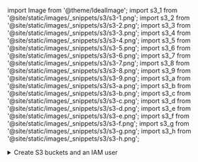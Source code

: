 import Image from '@theme/IdealImage';
import s3_1 from '@site/static/images/_snippets/s3/s3-1.png';
import s3_2 from '@site/static/images/_snippets/s3/s3-2.png';
import s3_3 from '@site/static/images/_snippets/s3/s3-3.png';
import s3_4 from '@site/static/images/_snippets/s3/s3-4.png';
import s3_5 from '@site/static/images/_snippets/s3/s3-5.png';
import s3_6 from '@site/static/images/_snippets/s3/s3-6.png';
import s3_7 from '@site/static/images/_snippets/s3/s3-7.png';
import s3_8 from '@site/static/images/_snippets/s3/s3-8.png';
import s3_9 from '@site/static/images/_snippets/s3/s3-9.png';
import s3_a from '@site/static/images/_snippets/s3/s3-a.png';
import s3_b from '@site/static/images/_snippets/s3/s3-b.png';
import s3_c from '@site/static/images/_snippets/s3/s3-c.png';
import s3_d from '@site/static/images/_snippets/s3/s3-d.png';
import s3_e from '@site/static/images/_snippets/s3/s3-e.png';
import s3_f from '@site/static/images/_snippets/s3/s3-f.png';
import s3_g from '@site/static/images/_snippets/s3/s3-g.png';
import s3_h from '@site/static/images/_snippets/s3/s3-h.png';

<details>
  <summary>Create S3 buckets and an IAM user</summary>

This article demonstrates the basics of how to configure an AWS IAM user, create an S3 bucket and configure ClickHouse to use the bucket as an S3 disk.
You should work with your security team to determine the permissions to be used, and consider these as a starting point.

### Create an AWS IAM user {#create-an-aws-iam-user}

In this procedure, we'll be creating a service account user, not a login user.

1.  Log into the AWS IAM Management Console.

2. In the `Users`, select `Create user`

<Image size="md" img={s3_1} alt="AWS IAM Management Console - Adding a new user" border force/>

3. Enter the user name and set the credential type to **Access key - Programmatic access** and select **Next: Permissions**

<Image size="md" img={s3_2} alt="Setting user name and access type for IAM user" border force/>

4. Do not add the user to any group; select **Next: Tags**

<Image size="md" img={s3_3} alt="Skipping group assignment for IAM user" border force/>

5. Unless you need to add any tags, select **Next: Review**

<Image size="md" img={s3_4} alt="Skipping tag assignment for IAM user" border force/>

6. Select **Create User**

    :::note
    The warning message stating that the user has no permissions can be ignored; permissions will be granted on the bucket for the user in the next section
    :::

<Image size="md" img={s3_5} alt="Creating the IAM user with no permissions warning" border force/>

7. The user is now created; click on **show** and copy the access and secret keys.
:::note
Save the keys somewhere else; this is the only time that the secret access key will be available.
:::

<Image size="md" img={s3_6} alt="Viewing and copying the IAM user access keys" border force/>

8. Click close, then find the user in the users screen.

<Image size="md" img={s3_7} alt="Finding the newly created IAM user in the users list" border force/>

9. Copy the ARN (Amazon Resource Name) and save it for use when configuring the access policy for the bucket.

<Image size="md" img={s3_8} alt="Copying the ARN of the IAM user" border force/>

### Create an S3 bucket {#create-an-s3-bucket}
1. In the S3 bucket section, select **Create bucket**

<Image size="md" img={s3_9} alt="Starting the S3 bucket creation process" border force/>

2. Enter a bucket name, leave other options default
:::note
The bucket name must be unique across AWS, not just the organization, or it will emit an error.
:::
3. Leave `Block all Public Access` enabled; public access is not needed.

<Image size="md" img={s3_a} alt="Configuring the S3 bucket settings with public access blocked" border force/>

4. Select **Create Bucket** at the bottom of the page

<Image size="md" img={s3_b} alt="Finalizing S3 bucket creation" border force/>

5. Select the link, copy the ARN, and save it for use when configuring the access policy for the bucket.

6. Once the bucket has been created, find the new S3 bucket in the S3 buckets list and select the link

<Image size="md" img={s3_c} alt="Finding the newly created S3 bucket in the buckets list" border force/>

7. Select **Create folder**

<Image size="md" img={s3_d} alt="Creating a new folder in the S3 bucket" border force/>

8. Enter a folder name that will be the target for the ClickHouse S3 disk and select **Create folder**

<Image size="md" img={s3_e} alt="Setting the folder name for ClickHouse S3 disk usage" border force/>

9. The folder should now be visible on the bucket list

<Image size="md" img={s3_f} alt="Viewing the newly created folder in the S3 bucket" border force/>

10. Select the checkbox for the new folder and click on **Copy URL** Save the URL copied to be used in the ClickHouse storage configuration in the next section.

<Image size="md" img={s3_g} alt="Copying the S3 folder URL for ClickHouse configuration" border force/>

11. Select the **Permissions** tab and click on the **Edit** button in the **Bucket Policy** section

<Image size="md" img={s3_h} alt="Accessing the S3 bucket policy configuration" border force/>

12. Add a bucket policy, example below:
```json
{
  "Version" : "2012-10-17",
  "Id" : "Policy123456",
  "Statement" : [
    {
      "Sid" : "abc123",
      "Effect" : "Allow",
      "Principal" : {
        "AWS" : "arn:aws:iam::921234567898:user/mars-s3-user"
      },
      "Action" : "s3:*",
      "Resource" : [
        "arn:aws:s3:::mars-doc-test",
        "arn:aws:s3:::mars-doc-test/*"
      ]
    }
  ]
}
```

```response
|Parameter | Description | Example Value |
|----------|-------------|----------------|
|Version | Version of the policy interpreter, leave as-is | 2012-10-17 |
|Sid | User-defined policy id | abc123 |
|Effect | Whether user requests will be allowed or denied | Allow |
|Principal | The accounts or user that will be allowed | arn:aws:iam::921234567898:user/mars-s3-user |
|Action | What operations are allowed on the bucket| s3:*|
|Resource | Which resources in the bucket will operations be allowed in | "arn:aws:s3:::mars-doc-test", "arn:aws:s3:::mars-doc-test/*" |
```

:::note
You should work with your security team to determine the permissions to be used, consider these as a starting point.
For more information on Policies and settings, refer to AWS documentation:
https://docs.aws.amazon.com/AmazonS3/latest/userguide/access-policy-language-overview.html
:::

13. Save the policy configuration.

</details>
